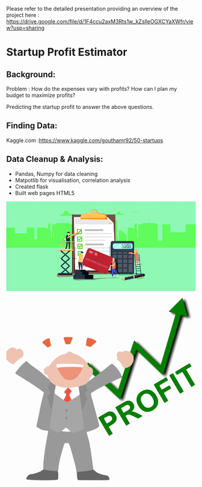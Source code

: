 Please refer to the detailed presentation providing an overview of the project here : https://drive.google.com/file/d/1F4ccu2axM3Rts1w_kZslleOGXCYaXWfr/view?usp=sharing


# Startup Profit Estimator
## Background:

Problem : How do the expenses vary with profits? How can I plan my budget to maximize profits?

Predicting the startup profit to answer the above questions.

## Finding Data:
Kaggle.com :https://www.kaggle.com/gouthamr92/50-startups

## Data Cleanup & Analysis:
* Pandas, Numpy for data cleaning
* Matpotlib for visualisation, correlation analysis 
* Created flask 
* Built web pages HTML5


![alt text](https://github.com/nidhirt/Startup-Profit-Estimator/blob/master/static/images/expense.jpg)
![alt text](https://github.com/nidhirt/Startup-Profit-Estimator/blob/master/static/images/profit-768x768.png)



